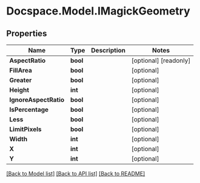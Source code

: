 # Docspace.Model.IMagickGeometry

## Properties

Name | Type | Description | Notes
------------ | ------------- | ------------- | -------------
**AspectRatio** | **bool** |  | [optional] [readonly] 
**FillArea** | **bool** |  | [optional] 
**Greater** | **bool** |  | [optional] 
**Height** | **int** |  | [optional] 
**IgnoreAspectRatio** | **bool** |  | [optional] 
**IsPercentage** | **bool** |  | [optional] 
**Less** | **bool** |  | [optional] 
**LimitPixels** | **bool** |  | [optional] 
**Width** | **int** |  | [optional] 
**X** | **int** |  | [optional] 
**Y** | **int** |  | [optional] 

[[Back to Model list]](../README.md#documentation-for-models) [[Back to API list]](../README.md#documentation-for-api-endpoints) [[Back to README]](../README.md)

